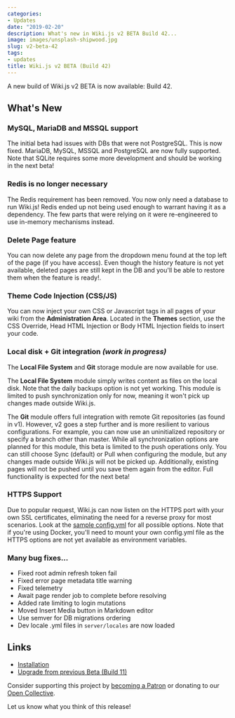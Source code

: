 ```yaml
---
categories:
- Updates
date: "2019-02-20"
description: What's new in Wiki.js v2 BETA Build 42...
image: images/unsplash-shipwood.jpg
slug: v2-beta-42
tags:
- updates
title: Wiki.js v2 BETA (Build 42)
---
```


A new build of Wiki.js v2 BETA is now available: Build 42.

## What's New
### MySQL, MariaDB and MSSQL support
The initial beta had issues with DBs that were not PostgreSQL. This is now fixed. MariaDB, MySQL, MSSQL and PostgreSQL are now fully supported. Note that SQLite requires some more development and should be working in the next beta!

### Redis is no longer necessary
The Redis requirement has been removed. You now only need a database to run Wiki.js! Redis ended up not being used enough to warrant having it as a dependency. The few parts that were relying on it were re-engineered to use in-memory mechanisms instead.

### Delete Page feature
You can now delete any page from the dropdown menu found at the top left of the page (if you have access). Even though the history feature is not yet available, deleted pages are still kept in the DB and you'll be able to restore them when the feature is ready!.

### Theme Code Injection (CSS/JS)
You can now inject your own CSS or Javascript tags in all pages of your wiki from the **Administration Area**. Located in the **Themes** section, use the CSS Override, Head HTML Injection or Body HTML Injection fields to insert your code.

### Local disk + Git integration *(work in progress)*
The **Local File System** and **Git** storage module are now available for use.

The **Local File System** module simply writes content as files on the local disk. Note that the daily backups option is not yet working. This module is limited to push synchronization only for now, meaning it won't pick up changes made outside Wiki.js.

The **Git** module offers full integration with remote Git repositories (as found in v1). However, v2 goes a step further and is more resilient to various configurations. For example, you can now use an uninitialized repository or specify a branch other than master. While all synchronization options are planned for this module, this beta is limited to the push operations only. You can still choose Sync (default) or Pull when configuring the module, but any changes made outside Wiki.js will not be picked up. Additionally, existing pages will not be pushed until you save them again from the editor. Full functionality is expected for the next beta!

### HTTPS Support
Due to popular request, Wiki.js can now listen on the HTTPS port with your own SSL certificates, eliminating the need for a reverse proxy for most scenarios. Look at the [sample config.yml](https://github.com/Requarks/wiki/blob/2.0.0-beta.42/config.sample.yml#L53-L67) for all possible options. Note that if you're using Docker, you'll need to mount your own config.yml file as the HTTPS options are not yet available as environment variables.

### Many bug fixes...
- Fixed root admin refresh token fail
- Fixed error page metadata title warning
- Fixed telemetry
- Await page render job to complete before resolving
- Added rate limiting to login mutations
- Moved Insert Media button in Markdown editor
- Use semver for DB migrations ordering
- Dev locale .yml files in `server/locales` are now loaded

## Links

- [Installation](https://docs-beta.requarks.io/install)
- [Upgrade from previous Beta (Build 11)](https://docs-beta.requarks.io/install/upgrade)

Consider supporting this project by [becoming a Patron](https://www.patreon.com/requarks) or donating to our [Open Collective](https://opencollective.com/wikijs).

Let us know what you think of this release!
